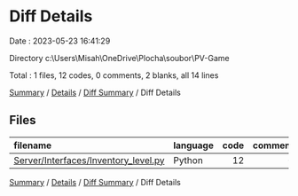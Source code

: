 # Diff Details

Date : 2023-05-23 16:41:29

Directory c:\\Users\\Misah\\OneDrive\\Plocha\\soubor\\PV-Game

Total : 1 files,  12 codes, 0 comments, 2 blanks, all 14 lines

[Summary](results.md) / [Details](details.md) / [Diff Summary](diff.md) / Diff Details

## Files
| filename | language | code | comment | blank | total |
| :--- | :--- | ---: | ---: | ---: | ---: |
| [Server/Interfaces/Inventory_level.py](/Server/Interfaces/Inventory_level.py) | Python | 12 | 0 | 2 | 14 |

[Summary](results.md) / [Details](details.md) / [Diff Summary](diff.md) / Diff Details